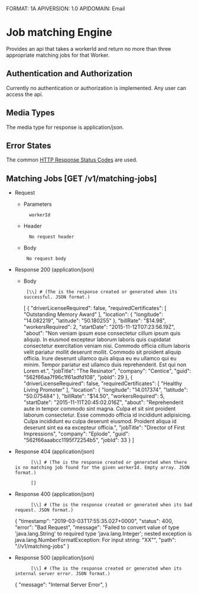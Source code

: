 FORMAT: 1A
APIVERSION: 1.0
APIDOMAIN: Email 

# Job matching Engine
Provides an api that takes a workerId and return no more than three appropriate matching jobs for that Worker.

## Authentication and Authorization
Currently no authentication or authorization is implemented. Any user can access the api.

## Media Types
The media type for response is application/json.

## Error States
The common [HTTP Response Status Codes](https://www.w3.org/Protocols/rfc2616/rfc2616-sec10.html) are used.

## Matching Jobs [GET /v1/matching-jobs]


+ Request

    + Parameters
    
    		workerId

    + Header
	
			No request header		
    
    + Body
        
           No request body
          
+ Response 200 (application/json)

    + Body

           [\\] # (The is the response created or generated when its successful. JSON format.)            
 	
	   [
	    {
	        "driverLicenseRequired": false,
	        "requiredCertificates": [
	            "Outstanding Memory Award"
	        ],
	        "location": {
	            "longitude": "14.082219",
	            "latitude": "50.180255"
	        },
	        "billRate": "$14.98",
	        "workersRequired": 2,
	        "startDate": "2015-11-12T07:23:56.19Z",
	        "about": "Non veniam ipsum esse consectetur cillum ipsum quis aliquip. In eiusmod excepteur laborum laboris quis cupidatat consectetur exercitation veniam nisi. Commodo officia cillum laboris velit pariatur mollit deserunt mollit. Commodo sit proident aliquip officia. Irure deserunt ullamco quis aliqua eu eu ullamco qui eu minim. Tempor pariatur est ullamco duis reprehenderit. Est qui non Lorem et.",
	        "jobTitle": "The Resinator",
	        "company": "Centice",
	        "guid": "562f66aa7f96c1f61adfd108",
	        "jobId": 29
	    },
	    {
	        "driverLicenseRequired": false,
	        "requiredCertificates": [
	            "Healthy Living Promoter"
	        ],
	        "location": {
	            "longitude": "14.017374",
	            "latitude": "50.075484"
	        },
	        "billRate": "$14.50",
	        "workersRequired": 5,
	        "startDate": "2015-11-11T20:45:02.016Z",
	        "about": "Reprehenderit aute in tempor commodo sint magna. Culpa et sit sint proident laborum consectetur. Esse commodo officia id incididunt adipisicing. Culpa incididunt eu culpa deserunt eiusmod. Proident aliqua id deserunt sint ea ea excepteur officia.",
	        "jobTitle": "Director of First Impressions",
	        "company": "Eplode",
	        "guid": "562f66aaabcc1195f72254b5",
	        "jobId": 33
	    }
	]            

+ Response 404 (application/json)
			
			[\\] # (The is the response created or generated when there is no matching job found for the given workerId. Empty array. JSON format.)
			
			[]
				  
+ Response 400 (application/json)
			
			[\\] # (The is the response created or generated when its bad request. JSON format.)
			
	{
	    "timestamp": "2019-03-03T17:55:35.027+0000",
	    "status": 400,
	    "error": "Bad Request",
	    "message": "Failed to convert value of type 'java.lang.String' to required type 'java.lang.Integer'; nested exception is java.lang.NumberFormatException: For input string: \"XX\"",
	    "path": "//v1/matching-jobs"
	}	

+ Response 500 (application/json)
    	
    		[\\] # (The is the response created or generated when its internal server error. JSON format.)
    		
	{
    "message": "Internal Server Error",
	}	
